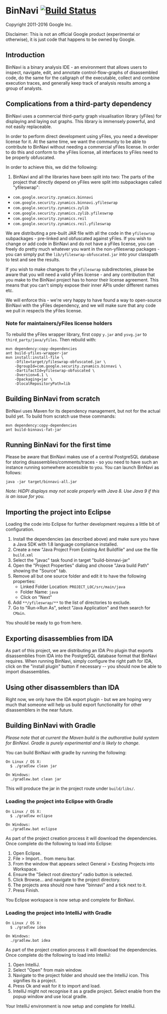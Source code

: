 # BinNavi [![Build Status](https://api.travis-ci.org/google/binnavi.svg?branch=master)](https://travis-ci.org/google/binnavi)

Copyright 2011-2016 Google Inc.

Disclaimer: This is not an official Google product (experimental or otherwise),
it is just code that happens to be owned by Google.

## Introduction

BinNavi is a binary analysis IDE - an environment that allows users to inspect,
navigate, edit, and annotate control-flow-graphs of disassembled code, do the
same for the callgraph of the executable, collect and combine execution traces,
and generally keep track of analysis results among a group of analysts.

## Complications from a third-party dependency

BinNavi uses a commercial third-party graph visualisation library (yFiles) for
displaying and laying out graphs. This library is immensely powerful, and not
easily replaceable.

In order to perform direct development using yFiles, you need a developer
license for it. At the same time, we want the community to be able to contribute to
BinNavi without needing a commercial yFiles license. In order to do this and
conform to the yFiles license, all interfaces to yFiles need to be properly
obfuscated.

In order to achieve this, we did the following:

1) BinNavi and all the libraries have been split into two: The parts of the
project that directly depend on yFiles were split into subpackages called
"yfileswrap":

  * ``com.google.security.zynamics.binnavi``
  * ``com.google.security.zynamics.binnavi.yfileswrap``
  * ``com.google.security.zynamics.zylib``
  * ``com.google.security.zynamics.zylib.yfileswrap``
  * ``com.google.security.zynamics.reil``
  * ``com.google.security.zynamics.reil.yfileswrap``

We are distributing a pre-built JAR file with all the code in the ``yfileswrap``
subpackages - pre-linked and obfuscated against yFiles. If you wish to change
or add code in BinNavi and do not have a yFiles license, you can freely do 
pretty much  whatever you want in the non-yfileswrap packages - you can simply
put the ``lib/yfileswrap-obfuscated.jar`` into your classpath to test and see
the results.

If you wish to make changes to the ``yfileswrap`` subdirectories, please be aware
that you will need a valid yFiles license - and any contribution that you make
to the BinNavi project has to honor their license agreement. This means that
you can't simply expose their inner APIs under different names etc.

We will enforce this - we're very happy to have found a way to open-source
BinNavi with the yFiles dependency, and we will make sure that any code we pull
in respects the yFiles license.

### Note for maintainers/yFiles license holders

To rebuild the yFiles wrapper library, first copy `y.jar` and `ysvg.jar` to
`third_party/java/yfiles`. Then rebuild with:

    mvn dependency:copy-dependencies
    ant build-yfiles-wrapper-jar
    mvn install:install-file \
        -Dfile=target/yfileswrap-obfuscated.jar \
        -DgroupId=com.google.security.zynamics.binnavi \
        -DartifactId=yfileswrap-obfuscated \
        -Dversion=6.1 \
        -Dpackaging=jar \
        -DlocalRepositoryPath=lib

## Building BinNavi from scratch

BinNavi uses Maven for its dependency management, but not for the actual build
yet. To build from scratch use these commands:

    mvn dependency:copy-dependencies
    ant build-binnavi-fat-jar

## Running BinNavi for the first time

Please be aware that BinNavi makes use of a central PostgreSQL database for
storing disassemblies/comments/traces - so you need to have such an instance
running somewhere accessible to you. You can launch BinNavi as follows:

    java -jar target/binnavi-all.jar

*Note: HiDPI displays may not scale properly with Java 8. Use Java 9 if this is an issue for you.*

## Importing the project into Eclipse

Loading the code into Eclipse for further development requires a little bit of
configuration.

1. Install the dependencies (as described above) and make sure you have a
   Java SDK with 1.8 language compliance installed.
2. Create a new "Java Project From Existing Ant Buildfile" and use the file ``build.xml``
3. Select the "javac" task found in target "build-binnavi-jar"
4. Open the "Project Properties" dialog and choose "Java build Path" showing the "Source" tab.
5. Remove all but one source folder and edit it to have the following properties:
   * Linked Folder Location: ``PROJECT_LOC/src/main/java``
   * Folder Name: ``java``
   * Click on "Next"
6. Add ``**/yfileswrap/**`` to the list of directories to exclude.
7. Go to "Run->Run As", select "Java Application" and then search for ``CMain``.

You should be ready to go from here.

## Exporting disassemblies from IDA

As part of this project, we are distributing an IDA Pro plugin that exports
disassemblies from IDA into the PostgreSQL database format that BinNavi
requires. When running BinNavi, simply configure the right path for IDA,
click on the "install plugin" button if necessary -- you should now be able to
import disassemblies.

## Using other disassemblers than IDA

Right now, we only have the IDA export plugin - but we are hoping very much
that someone will help us build export functionality for other disassemblers
in the near future.

## Building BinNavi with Gradle

*Please note that at current the Maven build is the authorative build system for BinNavi. 
Gradle is purely experimental and is likely to change.*

You can build BinNavi with gradle by running the following:

```
On Linux / OS X:
  $ ./gradlew clean jar 

On Windows:
  ./gradlew.bat clean jar
```

This will produce the jar in the project route under `build/libs/`. 

### Loading the project into Eclipse with Gradle

```
On Linux / OS X:
  $ ./gradlew eclipse 

On Windows:
  ./gradlew.bat eclipse
```

As part of the project creation process it will download the dependencies. Once complete
do the following to load into Eclipse:

1. Open Eclipse.
2. File > Import... from menu bar.
3. From the window that appears select General > Existing Projects into Workspace.
4. Ensure the "Select root directory" radio button is selected.
5. Click Browse... and navigate to the project directory. 
6. The projects area should now have "binnavi" and a tick next to it.
7. Press Finish.

You Eclipse workspace is now setup and complete for BinNavi. 

### Loading the project into IntelliJ with Gradle

```
On Linux / OS X:
  $ ./gradlew idea

On Windows:
  ./gradlew.bat idea
```

As part of the project creation process it will download the dependencies. Once complete
do the following to load into IntelliJ:

1. Open IntelliJ.
2. Select "Open" from main window.
3. Navigate to the project folder and should see the IntelliJ icon. This signifies its a project.
4. Press Ok and wait for it to import and load. 
5. IntelliJ might not recognise it as a gradle project. Select enable from the popup window and use local gradle. 

Your IntelliJ environment is now setup and complete for IntelliJ.
